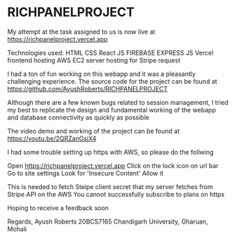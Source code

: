 # RICHPANELPROJECT
My attempt at the task assigned to us is now live at https://richpanelproject.vercel.app

Technologies used:
HTML
CSS
React JS
FIREBASE
EXPRESS JS
Vercel frontend hosting
AWS EC2 server hosting for Stripe request

I had a ton of fun working on this webapp and it was a pleasantly challenging experience. The source code for the project can be found at https://github.com/AyushRoberts/RICHPANELPROJECT

Although there are a few known bugs related to session management, I tried my best to replicate the design and fundamental working of the webapp and database connectivity as quickly as possible

The video demo and working of the project can be found at https://youtu.be/2QRZanGsjX4

I had some trouble setting up https with AWS, so please do the follwing

Open https://richpanelproject.vercel.app
Click on the lock icon on url bar
Go to site settings
Look for 'Insecure Content'
Allow it

This is needed to fetch Steipe client secret that my server fetches from Stripe API on the AWS
You cannot successfully subscribe to plans on https

Hoping to receive a feedback soon

Regards,
Ayush Roberts
20BCS7165
Chandigarh University, Gharuan, Mohali
